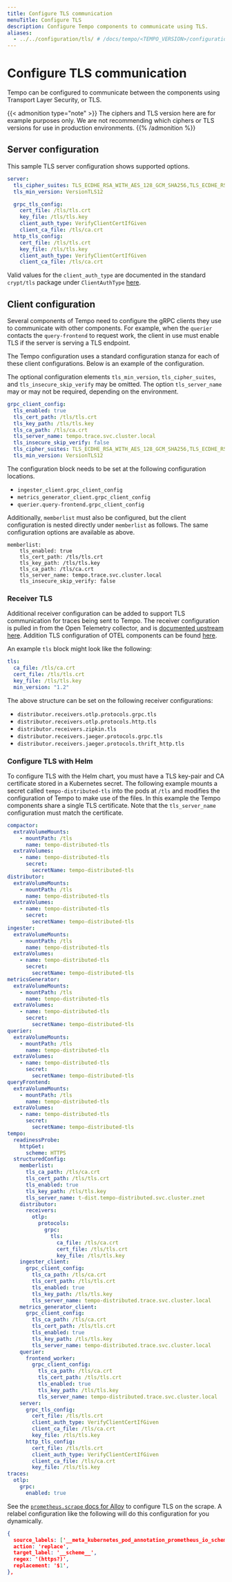 ```yaml
---
title: Configure TLS communication
menuTitle: Configure TLS
description: Configure Tempo components to communicate using TLS.
aliases:
  - ../../configuration/tls/ # /docs/tempo/<TEMPO_VERSION>/configuration/tls/
---
```


# Configure TLS communication

Tempo can be configured to communicate between the components using Transport Layer Security, or TLS.

{{< admonition type="note" >}}
The ciphers and TLS version here are for example purposes only. We are not recommending which ciphers or TLS versions for use in production environments.
{{% /admonition %}}

## Server configuration

This sample TLS server configuration shows supported options.

```yaml
server:
  tls_cipher_suites: TLS_ECDHE_RSA_WITH_AES_128_GCM_SHA256,TLS_ECDHE_RSA_WITH_AES_256_GCM_SHA384,TLS_ECDHE_ECDSA_WITH_AES_128_GCM_SHA256,TLS_ECDHE_ECDSA_WITH_AES_256_GCM_SHA384
  tls_min_version: VersionTLS12

  grpc_tls_config:
    cert_file: /tls/tls.crt
    key_file: /tls/tls.key
    client_auth_type: VerifyClientCertIfGiven
    client_ca_file: /tls/ca.crt
  http_tls_config:
    cert_file: /tls/tls.crt
    key_file: /tls/tls.key
    client_auth_type: VerifyClientCertIfGiven
    client_ca_file: /tls/ca.crt
```

Valid values for the `client_auth_type` are documented in the standard `crypt/tls` package under `ClientAuthType` [here](https://pkg.go.dev/crypto/tls#ClientAuthType).

## Client configuration

Several components of Tempo need to configure the gRPC clients they use to communicate with other components. For example, when the `querier` contacts the `query-frontend` to request work, the client in use must enable TLS if the server is serving a TLS endpoint.

The Tempo configuration uses a standard configuration stanza for each of these client configurations. Below is an example of the configuration.

The optional configuration elements `tls_min_version`, `tls_cipher_suites`, and `tls_insecure_skip_verify` may be omitted. The option `tls_server_name` may or may not be required, depending on the environment.

```yaml
grpc_client_config:
  tls_enabled: true
  tls_cert_path: /tls/tls.crt
  tls_key_path: /tls/tls.key
  tls_ca_path: /tls/ca.crt
  tls_server_name: tempo.trace.svc.cluster.local
  tls_insecure_skip_verify: false
  tls_cipher_suites: TLS_ECDHE_RSA_WITH_AES_128_GCM_SHA256,TLS_ECDHE_RSA_WITH_AES_256_GCM_SHA384,TLS_ECDHE_ECDSA_WITH_AES_128_GCM_SHA256,TLS_ECDHE_ECDSA_WITH_AES_256_GCM_SHA384
  tls_min_version: VersionTLS12
```

The configuration block needs to be set at the following configuration locations.

- `ingester_client.grpc_client_config`
- `metrics_generator_client.grpc_client_config`
- `querier.query-frontend.grpc_client_config`

Additionally, `memberlist` must also be configured, but the client configuration is nested directly under `memberlist` as follows. The same configuration options are available as above.

```
memberlist:
    tls_enabled: true
    tls_cert_path: /tls/tls.crt
    tls_key_path: /tls/tls.key
    tls_ca_path: /tls/ca.crt
    tls_server_name: tempo.trace.svc.cluster.local
    tls_insecure_skip_verify: false
```

### Receiver TLS

Additional receiver configuration can be added to support TLS communication for traces being sent to Tempo. The receiver configuration is pulled in from the Open Telemetry collector, and is [documented upstream here](https://github.com/open-telemetry/opentelemetry-collector/blob/main/receiver/otlpreceiver/config.md#configtls-tlsserversetting). Addition TLS configuration of OTEL components can be found [here](https://github.com/open-telemetry/opentelemetry-collector/tree/main/config/configtls).

An example `tls` block might look like the following:

```yaml
tls:
  ca_file: /tls/ca.crt
  cert_file: /tls/tls.crt
  key_file: /tls/tls.key
  min_version: "1.2"
```

The above structure can be set on the following receiver configurations:

- `distributor.receivers.otlp.protocols.grpc.tls`
- `distributor.receivers.otlp.protocols.http.tls`
- `distributor.receivers.zipkin.tls`
- `distributor.receivers.jaeger.protocols.grpc.tls`
- `distributor.receivers.jaeger.protocols.thrift_http.tls`

### Configure TLS with Helm

To configure TLS with the Helm chart, you must have a TLS key-pair and CA certificate stored in a Kubernetes secret. The following example mounts a secret called `tempo-distributed-tls` into the pods at `/tls` and modifies the configuration of Tempo to make use of the files. In this example the Tempo components share a single TLS certificate. Note that the `tls_server_name` configuration must match the certificate.

```yaml
compactor:
  extraVolumeMounts:
    - mountPath: /tls
      name: tempo-distributed-tls
  extraVolumes:
    - name: tempo-distributed-tls
      secret:
        secretName: tempo-distributed-tls
distributor:
  extraVolumeMounts:
    - mountPath: /tls
      name: tempo-distributed-tls
  extraVolumes:
    - name: tempo-distributed-tls
      secret:
        secretName: tempo-distributed-tls
ingester:
  extraVolumeMounts:
    - mountPath: /tls
      name: tempo-distributed-tls
  extraVolumes:
    - name: tempo-distributed-tls
      secret:
        secretName: tempo-distributed-tls
metricsGenerator:
  extraVolumeMounts:
    - mountPath: /tls
      name: tempo-distributed-tls
  extraVolumes:
    - name: tempo-distributed-tls
      secret:
        secretName: tempo-distributed-tls
querier:
  extraVolumeMounts:
    - mountPath: /tls
      name: tempo-distributed-tls
  extraVolumes:
    - name: tempo-distributed-tls
      secret:
        secretName: tempo-distributed-tls
queryFrontend:
  extraVolumeMounts:
    - mountPath: /tls
      name: tempo-distributed-tls
  extraVolumes:
    - name: tempo-distributed-tls
      secret:
        secretName: tempo-distributed-tls
tempo:
  readinessProbe:
    httpGet:
      scheme: HTTPS
  structuredConfig:
    memberlist:
      tls_ca_path: /tls/ca.crt
      tls_cert_path: /tls/tls.crt
      tls_enabled: true
      tls_key_path: /tls/tls.key
      tls_server_name: t-dist.tempo-distributed.svc.cluster.znet
    distributor:
      receivers:
        otlp:
          protocols:
            grpc:
              tls:
                ca_file: /tls/ca.crt
                cert_file: /tls/tls.crt
                key_file: /tls/tls.key
    ingester_client:
      grpc_client_config:
        tls_ca_path: /tls/ca.crt
        tls_cert_path: /tls/tls.crt
        tls_enabled: true
        tls_key_path: /tls/tls.key
        tls_server_name: tempo-distributed.trace.svc.cluster.local
    metrics_generator_client:
      grpc_client_config:
        tls_ca_path: /tls/ca.crt
        tls_cert_path: /tls/tls.crt
        tls_enabled: true
        tls_key_path: /tls/tls.key
        tls_server_name: tempo-distributed.trace.svc.cluster.local
    querier:
      frontend_worker:
        grpc_client_config:
          tls_ca_path: /tls/ca.crt
          tls_cert_path: /tls/tls.crt
          tls_enabled: true
          tls_key_path: /tls/tls.key
          tls_server_name: tempo-distributed.trace.svc.cluster.local
    server:
      grpc_tls_config:
        cert_file: /tls/tls.crt
        client_auth_type: VerifyClientCertIfGiven
        client_ca_file: /tls/ca.crt
        key_file: /tls/tls.key
      http_tls_config:
        cert_file: /tls/tls.crt
        client_auth_type: VerifyClientCertIfGiven
        client_ca_file: /tls/ca.crt
        key_file: /tls/tls.key
traces:
  otlp:
    grpc:
      enabled: true
```

See the [`prometheus.scrape` docs for Alloy](https://grafana.com/docs/alloy/latest/reference/components/prometheus/prometheus.scrape/) to configure TLS on the scrape. A relabel configuration like the following will do this configuration for you dynamically.

```json
{
  source_labels: ['__meta_kubernetes_pod_annotation_prometheus_io_scheme'],
  action: 'replace',
  target_label: '__scheme__',
  regex: '(https?)',
  replacement: '$1',
},
```
